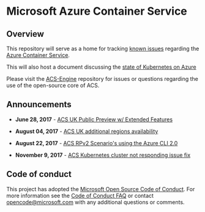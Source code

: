 # Microsoft Azure Container Service

## Overview

This repository will serve as a home for tracking [known issues](https://github.com/Azure/ACS/issues?utf8=%E2%9C%93&q=is%3Aopen%20is%3Aissue%20label%3Aknown-issue)
regarding the [Azure Container Service](https://azure.microsoft.com/en-us/services/container-service/).

This will also host a document discussing the [state of Kubernetes on Azure](kubernetes-status.md)

Please visit the [ACS-Engine](https://github.com/Azure/ACS-Engine) repository for issues or
questions regarding the use of the open-source core of ACS.

## Announcements

* **June 28, 2017** -  [ACS UK Public Preview w/ Extended Features](announcements/2017-06-28-acs-uk-public-preview.md)

* **August 04, 2017** - [ACS UK additional regions availability](announcements/2017-08-04_additional_regions.md)

* **August 22, 2017** - [ACS RPv2 Scenario's using the Azure CLI 2.0](announcements/2017-08-22_scenario_usage.md)

* **November 9, 2017** - [ACS Kubernetes cluster not responding issue fix](announcements/2017-09-11_Kubernetes-cluster-not-responding-issue-fix.md)

## Code of conduct

This project has adopted the [Microsoft Open Source Code of Conduct](https://opensource.microsoft.com/codeofconduct/). For more information see the [Code of Conduct FAQ](https://opensource.microsoft.com/codeofconduct/faq) or contact [opencode@microsoft.com](mailto:opencode@microsoft.com) with any additional questions or comments.

